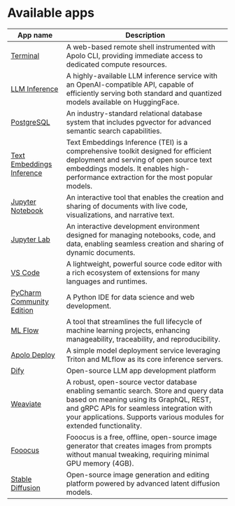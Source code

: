 # Available apps

| App name                                                                  | Description                                                                                                                                                                                                                                        |
| ------------------------------------------------------------------------- | -------------------------------------------------------------------------------------------------------------------------------------------------------------------------------------------------------------------------------------------------- |
| [Terminal](terminal.md)                                                   | A web-based remote shell instrumented with Apolo CLI, providing immediate access to dedicated compute resources.                                                                                                                                   |
| [LLM Inference](llm-inference.md)                                         | A highly-available LLM inference service with an OpenAI-compatible API, capable of efficiently serving both standard and quantized models available on HuggingFace.                                                                                |
| [PostgreSQL](postgre-sql.md)                                              | An industry-standard relational database system that includes pgvector for advanced semantic search capabilities.                                                                                                                                  |
| [Text Embeddings Inference](text-embeddings-inference.md)                 | Text Embeddings Inference (TEI) is a comprehensive toolkit designed for efficient deployment and serving of open source text embeddings models. It enables high-performance extraction for the most popular models.                                |
| [Jupyter Notebook](jupyter-notebook.md)                                   | An interactive tool that enables the creation and sharing of documents with live code, visualizations, and narrative text.                                                                                                                         |
| [Jupyter Lab](jupyter-lab.md)                                             | An interactive development environment designed for managing notebooks, code, and data, enabling seamless creation and sharing of dynamic documents.                                                                                               |
| [VS Code](vs-code.md)                                                     | A lightweight, powerful source code editor with a rich ecosystem of extensions for many languages and runtimes.                                                                                                                                    |
| [PyCharm Community Edition](py-charm.md)                                  | A Python IDE for data science and web development.                                                                                                                                                                                                 |
| [ML Flow](ml-flow.md)                                                     | A tool that streamlines the full lifecycle of machine learning projects, enhancing manageability, traceability, and reproducibility.                                                                                                               |
| [Apolo Deploy](apolo-deploy.md)                                           | A simple model deployment service leveraging Triton and MLflow as its core inference servers.                                                                                                                                                      |
| [Dify](dify.md)                                                           | Open-source LLM app development platform                                                                                                                                                                                                           |
| [Weaviate](weaviate.md)                                                   | A robust, open-source vector database enabling semantic search. Store and query data based on meaning using its GraphQL, REST, and gRPC APIs for seamless integration with your applications. Supports various modules for extended functionality. |
| [Fooocus](../../../core/apps/available-apps/fooocus.md)                   | Fooocus is a free, offline, open-source image generator that creates images from prompts without manual tweaking, requiring minimal GPU memory (4GB).                                                                                              |
| [Stable Diffusion](../../../core/apps/available-apps/stable-diffusion.md) | Open-source image generation and editing platform powered by advanced latent diffusion models.                                                                                                                                                     |

